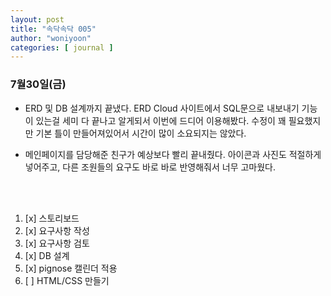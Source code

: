 ```yaml
---
layout: post
title: "속닥속닥 005"
author: "woniyoon"
categories: [ journal ]
---
```


### 7월30일(금)
- ERD 및 DB 설계까지 끝냈다. ERD Cloud 사이트에서 SQL문으로 내보내기 기능이 있는걸 세미 다 끝나고 알게되서 이번에 드디어 이용해봤다. 수정이 꽤 필요했지만 기본 틀이 만들어져있어서 시간이 많이 소요되지는 않았다. 

- 메인페이지를 담당해준 친구가 예상보다 빨리 끝내줬다. 아이콘과 사진도 적절하게 넣어주고, 다른 조원들의 요구도 바로 바로 반영해줘서 너무 고마웠다. 

<br><br>

1. [x] 스토리보드 
2. [x] 요구사항 작성
3. [x] 요구사항 검토
4. [x] DB 설계
5. [x] pignose 캘린더 적용
6. [ ] HTML/CSS 만들기

